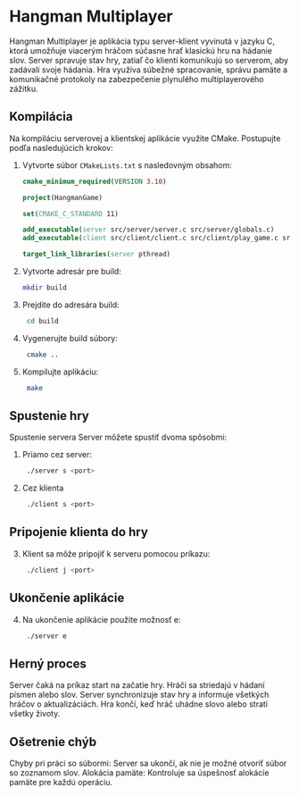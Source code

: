 # Hangman Multiplayer

Hangman Multiplayer je aplikácia typu server-klient vyvinutá v jazyku C, ktorá umožňuje viacerým hráčom súčasne hrať klasickú hru na hádanie slov. Server spravuje stav hry, zatiaľ čo klienti komunikujú so serverom, aby zadávali svoje hádania. Hra využíva súbežné spracovanie, správu pamäte a komunikačné protokoly na zabezpečenie plynulého multiplayerového zážitku.

## Kompilácia

Na kompiláciu serverovej a klientskej aplikácie využite CMake. Postupujte podľa nasledujúcich krokov:

1. Vytvorte súbor `CMakeLists.txt` s nasledovným obsahom:
   ```cmake
   cmake_minimum_required(VERSION 3.10)

   project(HangmanGame)

   set(CMAKE_C_STANDARD 11)

   add_executable(server src/server/server.c src/server/globals.c)
   add_executable(client src/client/client.c src/client/play_game.c src/client/utils.c)

   target_link_libraries(server pthread)
   
2. Vytvorte adresár pre build:
   ```bash
   mkdir build

3. Prejdite do adresára build:
   ```bash
    cd build

4. Vygenerujte build súbory:
   ```bash
    cmake ..

5. Kompilujte aplikáciu:
   ```bash
    make

## Spustenie hry
Spustenie servera
Server môžete spustiť dvoma spôsobmi:
1. Priamo cez server:
   ```bash
    ./server s <port>
2. Cez klienta
   ```bash
    ./client s <port>
## Pripojenie klienta do hry
3. Klient sa môže pripojiť k serveru pomocou príkazu:
   ```bash
    ./client j <port>

## Ukončenie aplikácie
4. Na ukončenie aplikácie použite možnosť e:
   ```bash
    ./server e

## Herný proces
Server čaká na príkaz start na začatie hry. Hráči sa striedajú v hádaní písmen alebo slov. Server synchronizuje stav hry a informuje všetkých hráčov o aktualizáciách. Hra končí, keď hráč uhádne slovo alebo stratí všetky životy.

## Ošetrenie chýb
Chyby pri práci so súbormi: Server sa ukončí, ak nie je možné otvoriť súbor so zoznamom slov.
Alokácia pamäte: Kontroluje sa úspešnosť alokácie pamäte pre každú operáciu.